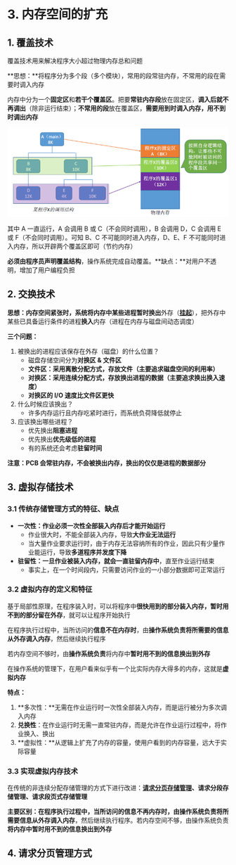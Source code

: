 # 3. 内存空间的扩充

## 1. 覆盖技术

覆盖技术用来解决程序大小超过物理内存总和问题

**思想：**将程序分为多个段（多个模块），常用的段常驻内存，不常用的段在需要时调入内存

内存中分为一个**固定区**和**若干个覆盖区**。把要**常驻内存段**放在固定区，**调入后就不再调出**（除非运行结束）；**不常用的段**放在覆盖区，**需要用到时调入内存，用不到时调出内存**

![](../.gitbook/assets/image%20%2868%29.png)

其中 A 一直运行，A 会调用 B 或 C（不会同时调用），B 会调用 D，C 会调用 E 或 F（不会同时调用）。可知 B、C 不可能同时进入内存，D、E、F 不可能同时进入内存，所以开辟两个覆盖区即可（节约内存）

**必须由程序员声明覆盖结构**，操作系统完成自动覆盖。**缺点：**对用户不透明，增加了用户编程负担

## 2. 交换技术

**思想：**内存空间紧张时，系统将内存中某些进程暂时**换出**外存（[**挂起**](../di-er-zhang-jin-cheng-guan-li/6.-jin-cheng-de-tiao-du.md#22-zhong-ji-tiao-du)），把外存中某些已具备运行条件的进程**换入**内存（进程在内存与磁盘间动态调度）

**三个问题：**

1. 被换出的进程应该保存在外存（磁盘）的什么位置？
   * 磁盘存储空间分为**对换区 & 文件区**
   * **文件区：采用离散分配方式，存放文件（主要追求磁盘空间的利用率）**
   * **对换区：采用连续分配方式，存放换出进程的数据（主要追求换出换入速度）**
   * **对换区的 I/O 速度比文件区更快**
2. 什么时候应该换出？
   * 许多内存运行且内存吃紧时进行，而系统负荷降低就停止
3. 应该换出哪些进程？
   * 优先换出**阻塞进程**
   * 优先换出**优先级低的进程**
   * 有的系统还会考虑**驻留时间**

**注意：PCB 会常驻内存，不会被换出内存，换出的仅仅是进程的数据部分**

## 3. 虚拟存储技术

### 3.1 传统存储管理方式的特征、缺点

* **一次性：作业必须一次性全部装入内存后才能开始运行**
  * 作业很大时，不能全部装入内存，导致**大作业无法运行**
  * 当大量作业要求运行时，由于内存无法容纳所有的作业，因此只有少量作业能运行，导致**多道程序并发度下降**
* **驻留性：**一旦作业被装入内存，就**会一直驻留内存中**，直至作业运行结束
  * 事实上，在一个时间段内，只需要访问作业的一小部分数据即可正常运行

### 3.2 虚拟内存的定义和特征

基于局部性原理，在程序装入时，可以将程序中**很快用到的部分装入内存，暂时用不到的部分留在外存**，就可以让程序开始执行

在程序执行过程中，当所访问的**信息不在内存时**，由**操作系统负责将所需要的信息从外存调入内存**，然后继续执行程序

若内存空间不够时，由**操作系统负责**将内存中**暂时用不到的信息换出到外存**

在操作系统的管理下，在用户看来似乎有一个比实际内存大得多的内存，这就是**虚拟内存**

**特点：**

1. **多次性：**无需在作业运行时一次性全部装入内存，而是运行被分为多次调入内存
2. **兑换性**：在作业运行时无需一直常驻内存，而是允许在作业运行过程中，将作业换入、换出
3. **虚拟性：**从逻辑上扩充了内存的容量，使用户看到的内存容量，远大于实际容量

### 3.3 实现虚拟内存技术

在传统的非连续分配存储管理的方式下进行改进：[**请求分页存储管理**](3.-nei-cun-kong-jian-de-kuo-chong.md#4-qing-qiu-fen-ye-guan-li-fang-shi)**、请求分段存储管理、请求段页式存储管理**

**主要区别：**在程序执行过程中，当所**访问的信息不再内存时，由操作系统负责将所需要信息从外存调入内存**，然后继续执行程序。若内存空间不够，由操作系统负责**将内存中暂时用不到的信息换出到外存**

## 4. 请求分页管理方式

